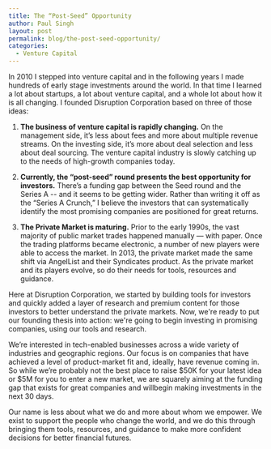 ```yaml
---
title: The “Post-Seed” Opportunity
author: Paul Singh
layout: post
permalink: blog/the-post-seed-opportunity/
categories:
  - Venture Capital
---
```

In 2010 I stepped into venture capital and in the following years I made hundreds of early stage investments around the world. In that time I learned a lot about startups, a lot about venture capital, and a whole lot about how it is all changing. I founded Disruption Corporation based on three of those ideas:

1. **The business of venture capital is rapidly changing.** On the management side, it’s less about fees and more about multiple revenue streams. On the investing side, it’s more about deal selection and less about deal sourcing. The venture capital industry is slowly catching up to the needs of high-growth companies today.

2. **Currently, the “post-seed” round presents the best opportunity for investors.** There’s a funding gap between the Seed round and the Series A -- and it seems to be getting wider. Rather than writing it off as the “Series A Crunch,” I believe the investors that can systematically identify the most promising companies are positioned for great returns.

3. **The Private Market is maturing.** Prior to the early 1990s, the vast majority of public market trades happened manually — with paper. Once the trading platforms became electronic, a number of new players were able to access the market. In 2013, the private market made the same shift via AngelList and their Syndicates product. As the private market and its players evolve, so do their needs for tools, resources and guidance.

Here at Disruption Corporation, we started by building tools for investors and quickly added a layer of research and premium content for those investors to better understand the private markets. Now, we're ready to put our founding thesis into action: we're going to begin investing in promising companies, using our tools and research.

We’re interested in tech-enabled businesses across a wide variety of industries and geographic regions. Our focus is on companies that have achieved a level of product-market fit and, ideally, have revenue coming in. So while we’re probably not the best place to raise $50K for your latest idea or $5M for you to enter a new market, we are squarely aiming at the funding gap that exists for great companies and willbegin making investments in the next 30 days.

Our name is less about what we do and more about whom we empower. We exist to support the people who change the world, and we do this through bringing them tools, resources, and guidance to make more confident decisions for better financial futures.